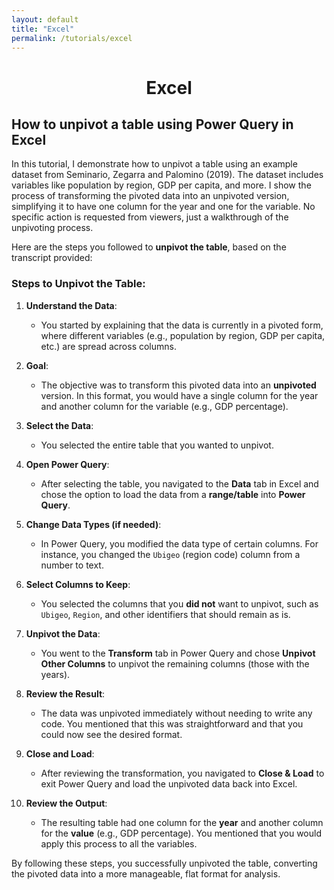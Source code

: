 ```yaml
---
layout: default
title: "Excel"
permalink: /tutorials/excel
---
```

<center> <h1>Excel</h1> </center>

## How to unpivot a table using Power Query in Excel
In this tutorial, I demonstrate how to unpivot a table using an example dataset from Seminario, Zegarra and Palomino (2019). The dataset includes variables like population by region, GDP per capita, and more. I show the process of transforming the pivoted data into an unpivoted version, simplifying it to have one column for the year and one for the variable. No specific action is requested from viewers, just a walkthrough of the unpivoting process.

Here are the steps you followed to **unpivot the table**, based on the transcript provided:

### Steps to Unpivot the Table:

1. **Understand the Data**:
   - You started by explaining that the data is currently in a pivoted form, where different variables (e.g., population by region, GDP per capita, etc.) are spread across columns.

2. **Goal**:
   - The objective was to transform this pivoted data into an **unpivoted** version. In this format, you would have a single column for the year and another column for the variable (e.g., GDP percentage).

3. **Select the Data**:
   - You selected the entire table that you wanted to unpivot.

4. **Open Power Query**:
   - After selecting the table, you navigated to the **Data** tab in Excel and chose the option to load the data from a **range/table** into **Power Query**.

5. **Change Data Types (if needed)**:
   - In Power Query, you modified the data type of certain columns. For instance, you changed the `Ubigeo` (region code) column from a number to text.

6. **Select Columns to Keep**:
   - You selected the columns that you **did not** want to unpivot, such as `Ubigeo`, `Region`, and other identifiers that should remain as is.

7. **Unpivot the Data**:
   - You went to the **Transform** tab in Power Query and chose **Unpivot Other Columns** to unpivot the remaining columns (those with the years).

8. **Review the Result**:
   - The data was unpivoted immediately without needing to write any code. You mentioned that this was straightforward and that you could now see the desired format.

9. **Close and Load**:
   - After reviewing the transformation, you navigated to **Close & Load** to exit Power Query and load the unpivoted data back into Excel.

10. **Review the Output**:
    - The resulting table had one column for the **year** and another column for the **value** (e.g., GDP percentage). You mentioned that you would apply this process to all the variables.

By following these steps, you successfully unpivoted the table, converting the pivoted data into a more manageable, flat format for analysis.
